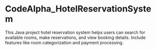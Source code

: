 # CodeAlpha_HotelReservationSystem
This Java project hotel reservation system helps users can search for available rooms, make reservations, and view booking details. Include features like room categorization and payment processing.
